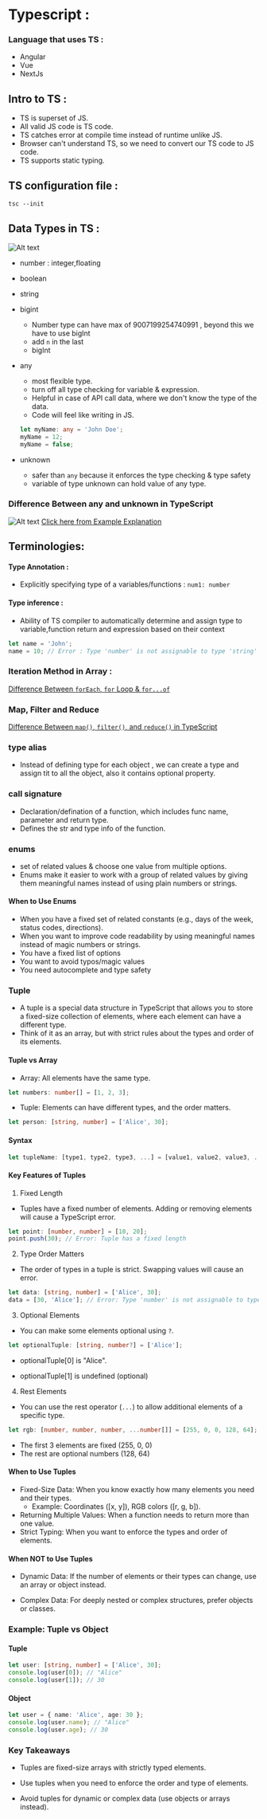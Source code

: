 # Typescript :

### Language that uses TS :

- Angular
- Vue
- NextJs

## Intro to TS :

- TS is superset of JS.
- All valid JS code is TS code.
- TS catches error at compile time instead of runtime unlike JS.
- Browser can't understand TS, so we need to convert our TS code to JS code.
- TS supports static typing.

## TS configuration file :

`tsc --init`

## Data Types in TS :

![Alt text](images/dataTypes.png)

- number : integer,floating
- boolean
- string
- bigint
  - Number type can have max of 9007199254740991 , beyond this we have to use bigInt
  - add `n` in the last
  - bigInt
- any

  - most flexible type.
  - turn off all type checking for variable & expression.
  - Helpful in case of API call data, where we don't know the type of the data.
  - Code will feel like writing in JS.

  ```ts
  let myName: any = 'John Doe';
  myName = 12;
  myName = false;
  ```

- unknown
  - safer than `any` because it enforces the type checking & type safety
  - variable of type unknown can hold value of any type.

### Difference Between any and unknown in TypeScript

![Alt text](images/any_unknown.png)
[Click here from Example Explanation](./src/4-any_unknown.ts)

## Terminologies:

#### Type Annotation :

- Explicitly specifying type of a variables/functions : `num1: number`

#### Type inference :

- Ability of TS compiler to automatically determine and assign type to variable,function return and expression based on their context

```ts
let name = 'John';
name = 10; // Error : Type 'number' is not assignable to type 'string'
```

### Iteration Method in Array :

[Difference Between `forEach`, `for` Loop & `for...of`](./src/9-different-for-loop.md)

### Map, Filter and Reduce

[Difference Between `map()`, `filter()`, and `reduce()` in TypeScript](./src/10-map-filter-reduce.md)

### type alias

- Instead of defining type for each object , we can create a type and assign tit to all the object, also it contains optional property.

### call signature

- Declaration/defination of a function, which includes func name, parameter and return type.
- Defines the str and type info of the function.

### enums

- set of related values & choose one value from multiple options.
- Enums make it easier to work with a group of related values by giving them meaningful names instead of using plain numbers or strings.

#### When to Use Enums

- When you have a fixed set of related constants (e.g., days of the week, status codes, directions).
- When you want to improve code readability by using meaningful names instead of magic numbers or strings.
- You have a fixed list of options
- You want to avoid typos/magic values
- You need autocomplete and type safety

### Tuple

- A tuple is a special data structure in TypeScript that allows you to store a fixed-size collection of elements, where each element can have a different type.
- Think of it as an array, but with strict rules about the types and order of its elements.

#### Tuple vs Array

- Array: All elements have the same type.

```ts
let numbers: number[] = [1, 2, 3];
```

- Tuple: Elements can have different types, and the order matters.

```ts
let person: [string, number] = ['Alice', 30];
```

#### Syntax

```ts
let tupleName: [type1, type2, type3, ...] = [value1, value2, value3, ...];
```

#### Key Features of Tuples

1. Fixed Length

- Tuples have a fixed number of elements. Adding or removing elements will cause a TypeScript error.

```ts
let point: [number, number] = [10, 20];
point.push(30); // Error: Tuple has a fixed length
```

2. Type Order Matters

- The order of types in a tuple is strict. Swapping values will cause an error.

```ts
let data: [string, number] = ['Alice', 30];
data = [30, 'Alice']; // Error: Type 'number' is not assignable to type 'string'
```

3. Optional Elements

- You can make some elements optional using `?`.

```ts
let optionalTuple: [string, number?] = ['Alice'];
```

- optionalTuple[0] is "Alice".

- optionalTuple[1] is undefined (optional)

4. Rest Elements

- You can use the rest operator (`...`) to allow additional elements of a specific type.

```ts
let rgb: [number, number, number, ...number[]] = [255, 0, 0, 128, 64];
```

- The first 3 elements are fixed (255, 0, 0)
- The rest are optional numbers (128, 64)

#### When to Use Tuples

- Fixed-Size Data: When you know exactly how many elements you need and their types.
  - Example: Coordinates ([x, y]), RGB colors ([r, g, b]).
- Returning Multiple Values: When a function needs to return more than one value.
- Strict Typing: When you want to enforce the types and order of elements.

#### When NOT to Use Tuples

- Dynamic Data: If the number of elements or their types can change, use an array or object instead.

- Complex Data: For deeply nested or complex structures, prefer objects or classes.

### Example: Tuple vs Object

#### Tuple

```ts
let user: [string, number] = ['Alice', 30];
console.log(user[0]); // "Alice"
console.log(user[1]); // 30
```

#### Object

```ts
let user = { name: 'Alice', age: 30 };
console.log(user.name); // "Alice"
console.log(user.age); // 30
```

### Key Takeaways

- Tuples are fixed-size arrays with strictly typed elements.

- Use tuples when you need to enforce the order and type of elements.

- Avoid tuples for dynamic or complex data (use objects or arrays instead).
